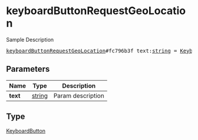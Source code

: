 # keyboardButtonRequestGeoLocation

Sample Description

<pre>
<a href="../constructor/keyboardButtonRequestGeoLocation.md">keyboardButtonRequestGeoLocation</a>#fc796b3f text:<a href="../type/string.md">string</a> = <a href="../type/KeyboardButton.md">KeyboardButton</a>;
</pre>
## Parameters

| Name | Type | Description |
|------|:----:|-------------|
| **text** | <a href="../type/string.md">string</a> | Param description |

## Type

<a href="../type/KeyboardButton.md">KeyboardButton</a>
